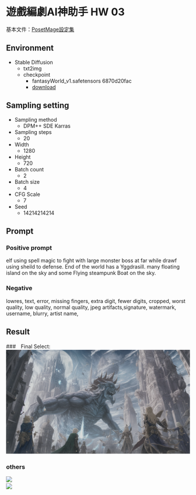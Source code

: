 # 遊戲編劇AI神助手 HW 03

基本文件：[PosetMage設定集](https://posetmage.com/SettingBook)

## Environment
* Stable Diffusion
  * txt2img
  * checkpoint
    * fantasyWorld_v1.safetensors 6870d20fac
    * [download](https://civitai.com/images/125986?modelVersionId=13069&prioritizedUserIds=4104&period=AllTime&sort=Most+Reactions&limit=20)

## Sampling setting
* Sampling method
  * DPM++ SDE Karras
* Sampling steps
  * 20
* Width
  * 1280
* Height
  * 720
* Batch count
  * 2
* Batch size
  * 4
* CFG Scale
  * 7
* Seed
  * 14214214214

## Prompt

### Positive prompt
elf using spell magic to fight with large monster boss at far while drawf using sheild to defense. 
End of the world has a Yggdrasill. 
many floating island on the sky and some Flying steampunk Boat on the sky. 

### Negative
lowres, text, error, missing fingers, extra digit, fewer digits, cropped, worst quality, low quality, normal quality, jpeg artifacts,signature, watermark, username, blurry, artist name,


## Result

###　Final Select:
![](./Select.png)

### others
![](./grid1.png)  
![](./grid2.png)  